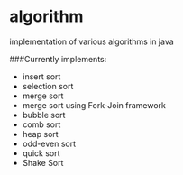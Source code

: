 # algorithm
implementation of various algorithms in java

###Currently implements:
- insert sort
- selection sort
- merge sort
- merge sort using Fork-Join framework
- bubble sort
- comb sort
- heap sort
- odd-even sort
- quick sort
- Shake Sort